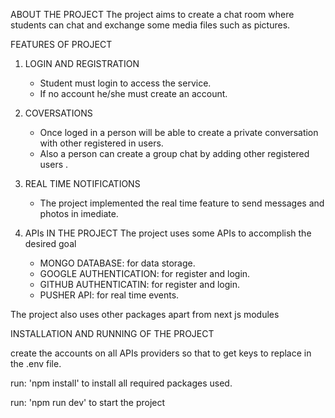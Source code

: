 
ABOUT THE PROJECT
The project aims to create a chat room where students can chat and exchange some media files such as pictures.

FEATURES OF PROJECT
1. LOGIN AND REGISTRATION
   - Student must login to access the service.
   - If no account he/she must create an account.

2. COVERSATIONS
   - Once loged in a person will be able to create a private conversation with other registered in users.
   - Also a person can create a group chat by adding other registered users .

3. REAL TIME NOTIFICATIONS
   - The project implemented the real time feature to send messages and photos in imediate. 

4. APIs IN THE PROJECT 
The project uses some APIs to accomplish the desired goal 
   - MONGO DATABASE: for data storage.
   - GOOGLE AUTHENTICATION: for register and login.
   - GITHUB AUTHENTICATIN: for register and login.
   - PUSHER API: for real time events.

The project also uses other packages apart from next js modules

INSTALLATION AND RUNNING OF THE PROJECT

create the accounts on all APIs providers so that to get keys to replace in the .env file.

run: 'npm install' to install all required packages used.

run: 'npm run dev' to start the project


